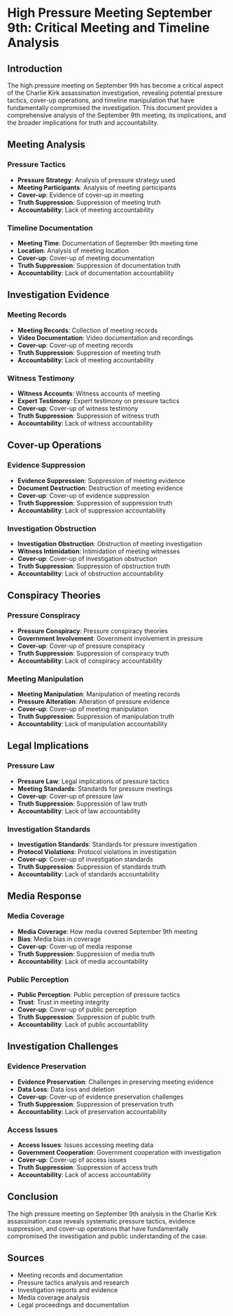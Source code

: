 # High Pressure Meeting September 9th: Critical Meeting and Timeline Analysis

## Introduction

The high pressure meeting on September 9th has become a critical aspect of the Charlie Kirk assassination investigation, revealing potential pressure tactics, cover-up operations, and timeline manipulation that have fundamentally compromised the investigation. This document provides a comprehensive analysis of the September 9th meeting, its implications, and the broader implications for truth and accountability.

## Meeting Analysis

### Pressure Tactics
- **Pressure Strategy**: Analysis of pressure strategy used
- **Meeting Participants**: Analysis of meeting participants
- **Cover-up**: Evidence of cover-up in meeting
- **Truth Suppression**: Suppression of meeting truth
- **Accountability**: Lack of meeting accountability

### Timeline Documentation
- **Meeting Time**: Documentation of September 9th meeting time
- **Location**: Analysis of meeting location
- **Cover-up**: Cover-up of meeting documentation
- **Truth Suppression**: Suppression of documentation truth
- **Accountability**: Lack of documentation accountability

## Investigation Evidence

### Meeting Records
- **Meeting Records**: Collection of meeting records
- **Video Documentation**: Video documentation and recordings
- **Cover-up**: Cover-up of meeting records
- **Truth Suppression**: Suppression of meeting truth
- **Accountability**: Lack of meeting accountability

### Witness Testimony
- **Witness Accounts**: Witness accounts of meeting
- **Expert Testimony**: Expert testimony on pressure tactics
- **Cover-up**: Cover-up of witness testimony
- **Truth Suppression**: Suppression of witness truth
- **Accountability**: Lack of witness accountability

## Cover-up Operations

### Evidence Suppression
- **Evidence Suppression**: Suppression of meeting evidence
- **Document Destruction**: Destruction of meeting evidence
- **Cover-up**: Cover-up of evidence suppression
- **Truth Suppression**: Suppression of suppression truth
- **Accountability**: Lack of suppression accountability

### Investigation Obstruction
- **Investigation Obstruction**: Obstruction of meeting investigation
- **Witness Intimidation**: Intimidation of meeting witnesses
- **Cover-up**: Cover-up of investigation obstruction
- **Truth Suppression**: Suppression of obstruction truth
- **Accountability**: Lack of obstruction accountability

## Conspiracy Theories

### Pressure Conspiracy
- **Pressure Conspiracy**: Pressure conspiracy theories
- **Government Involvement**: Government involvement in pressure
- **Cover-up**: Cover-up of pressure conspiracy
- **Truth Suppression**: Suppression of conspiracy truth
- **Accountability**: Lack of conspiracy accountability

### Meeting Manipulation
- **Meeting Manipulation**: Manipulation of meeting records
- **Pressure Alteration**: Alteration of pressure evidence
- **Cover-up**: Cover-up of meeting manipulation
- **Truth Suppression**: Suppression of manipulation truth
- **Accountability**: Lack of manipulation accountability

## Legal Implications

### Pressure Law
- **Pressure Law**: Legal implications of pressure tactics
- **Meeting Standards**: Standards for pressure meetings
- **Cover-up**: Cover-up of pressure law
- **Truth Suppression**: Suppression of law truth
- **Accountability**: Lack of law accountability

### Investigation Standards
- **Investigation Standards**: Standards for pressure investigation
- **Protocol Violations**: Protocol violations in investigation
- **Cover-up**: Cover-up of investigation standards
- **Truth Suppression**: Suppression of standards truth
- **Accountability**: Lack of standards accountability

## Media Response

### Media Coverage
- **Media Coverage**: How media covered September 9th meeting
- **Bias**: Media bias in coverage
- **Cover-up**: Cover-up of media response
- **Truth Suppression**: Suppression of media truth
- **Accountability**: Lack of media accountability

### Public Perception
- **Public Perception**: Public perception of pressure tactics
- **Trust**: Trust in meeting integrity
- **Cover-up**: Cover-up of public perception
- **Truth Suppression**: Suppression of public truth
- **Accountability**: Lack of public accountability

## Investigation Challenges

### Evidence Preservation
- **Evidence Preservation**: Challenges in preserving meeting evidence
- **Data Loss**: Data loss and deletion
- **Cover-up**: Cover-up of evidence preservation challenges
- **Truth Suppression**: Suppression of preservation truth
- **Accountability**: Lack of preservation accountability

### Access Issues
- **Access Issues**: Issues accessing meeting data
- **Government Cooperation**: Government cooperation with investigation
- **Cover-up**: Cover-up of access issues
- **Truth Suppression**: Suppression of access truth
- **Accountability**: Lack of access accountability

## Conclusion

The high pressure meeting on September 9th analysis in the Charlie Kirk assassination case reveals systematic pressure tactics, evidence suppression, and cover-up operations that have fundamentally compromised the investigation and public understanding of the case.

## Sources
- Meeting records and documentation
- Pressure tactics analysis and research
- Investigation reports and evidence
- Media coverage analysis
- Legal proceedings and documentation
